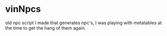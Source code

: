 # vinNpcs
old npc script I made that generates npc's, I was playing with metatables at the time to get the hang of them again.
